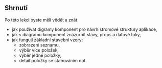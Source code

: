 ## Shrnutí

Po této lekci byste měli vědět a znát

- jak používat digramy komponent pro návrh stromové struktury aplikace,
- jak v diagramu komponent znázornit stavy, props a datové toky,
- jak fungují základní stavební vzory:
  - zobrazení seznamu,
  - výběr více položek,
  - výběr jedné položky,
  - detail položky se stahováním dat.

